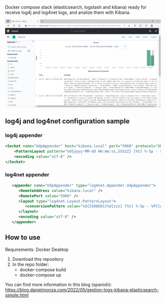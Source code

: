 Docker compose stack (elasticsearch, logstash and kibana) ready for receive log4j and log4net logs, and analize them with Kibana.

![New usercontrol](log4kibana.png "")

## log4j and log4net configuration sample

### log4j appender

```xml
<Socket name="UdpAppender" host="kibana.local" port="5960" protocol="UDP">
    <PatternLayout pattern="%d{yyyy-MM-dd HH:mm:ss,SSSZZ} [%t] %-5p - ${hostName} - MYAPP.BACKOFFICE - %m%n"/>
    <encoding value="utf-8" />
</Socket>	
```

### log4net appender

```xml
   <appender name="UdpAppender" type="log4net.Appender.UdpAppender">
      <RemoteAddress value="kibana.local" />
      <RemotePort value="5960" />
      <layout type="log4net.Layout.PatternLayout">
         <conversionPattern value="%d{ISO8601}%d{zzz} [%t] %-5p - %P{log4net:HostName} - MYAPP.BACKEND - %m%n" />
      </layout>
      <encoding value="utf-8" />
   </appender>
```
## How to use
Requirements: Docker Desktop

1. Download this repository
1. In the repo folder:
    * docker-compose build
    * docker-compose up

You can find more information in this blog (spanish):
https://blog.danielmonza.com/2022/05/gestion-logs-kibana-elasticsearch-simple.html